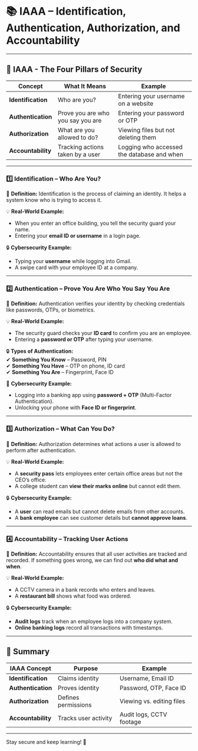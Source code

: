 # 📚 **IAAA – Identification, Authentication, Authorization, and Accountability**  
---

## **🔹 IAAA - The Four Pillars of Security**  

| **Concept** | **What It Means** | **Example** |
|------------|----------------|------------|
| **Identification** | Who are you? | Entering your username on a website |
| **Authentication** | Prove you are who you say you are | Entering your password or OTP |
| **Authorization** | What are you allowed to do? | Viewing files but not deleting them |
| **Accountability** | Tracking actions taken by a user | Logging who accessed the database and when |

---

### **1️⃣ Identification – Who Are You?**
📌 **Definition:** Identification is the process of claiming an identity. It helps a system know who is trying to access it.  

💡 **Real-World Example:**  
- When you enter an office building, you tell the security guard your name.  
- Entering your **email ID or username** in a login page.  

🔒 **Cybersecurity Example:**  
- Typing your **username** while logging into Gmail.  
- A swipe card with your employee ID at a company.  

---

### **2️⃣ Authentication – Prove You Are Who You Say You Are**
📌 **Definition:** Authentication verifies your identity by checking credentials like passwords, OTPs, or biometrics.  

💡 **Real-World Example:**  
- The security guard checks your **ID card** to confirm you are an employee.  
- Entering a **password or OTP** after typing your username.  

🔒 **Types of Authentication:**  
✔ **Something You Know** – Password, PIN  
✔ **Something You Have** – OTP on phone, ID card  
✔ **Something You Are** – Fingerprint, Face ID  

📌 **Cybersecurity Example:**  
- Logging into a banking app using **password + OTP** (Multi-Factor Authentication).  
- Unlocking your phone with **Face ID or fingerprint**.  

---

### **3️⃣ Authorization – What Can You Do?**
📌 **Definition:** Authorization determines what actions a user is allowed to perform after authentication.  

💡 **Real-World Example:**  
- A **security pass** lets employees enter certain office areas but not the CEO’s office.  
- A college student can **view their marks online** but cannot edit them.  

🔒 **Cybersecurity Example:**  
- A **user** can read emails but cannot delete emails from other accounts.  
- A **bank employee** can see customer details but **cannot approve loans**.  

---

### **4️⃣ Accountability – Tracking User Actions**
📌 **Definition:** Accountability ensures that all user activities are tracked and recorded. If something goes wrong, we can find out **who did what and when**.  

💡 **Real-World Example:**  
- A CCTV camera in a bank records who enters and leaves.  
- A **restaurant bill** shows what food was ordered.  

🔒 **Cybersecurity Example:**  
- **Audit logs** track when an employee logs into a company system.  
- **Online banking logs** record all transactions with timestamps.  

---

## **📖 Summary**
| **IAAA Concept** | **Purpose** | **Example** |
|------------------|------------|------------|
| **Identification** | Claims identity | Username, Email ID |
| **Authentication** | Proves identity | Password, OTP, Face ID |
| **Authorization** | Defines permissions | Viewing vs. editing files |
| **Accountability** | Tracks user activity | Audit logs, CCTV footage |

--- 
 
Stay secure and keep learning! 🚀
